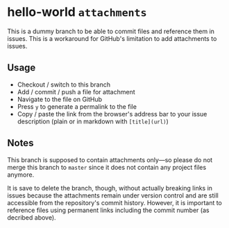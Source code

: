 # hello-world `attachments`

This is a dummy branch to be able to commit files and reference them in issues.
This is a workaround for GitHub's limitation to add attachments to issues.

## Usage

- Checkout / switch to this branch
- Add / commit / push a file for attachment
- Navigate to the file on GitHub
- Press `y` to generate a permalink to the file
- Copy / paste the link from the browser's address bar to your issue description (plain or in markdown with `[title](url)`)
 
## Notes

This branch is supposed to contain attachments only—so please do not merge this branch to `master` since it does not contain any project files anymore.

It is save to delete the branch, though, without actually breaking links in issues because the attachments remain under version control and are still accessible from the repository's commit history. However, it is important to reference files using permanent links including the commit number (as decribed above).
